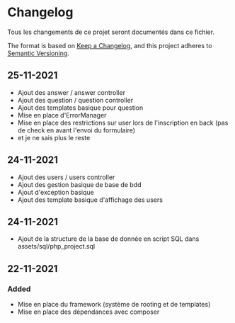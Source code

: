 # Changelog 
Tous les changements de ce projet seront documentés dans ce fichier.

The format is based on [Keep a Changelog](https://keepachangelog.com/en/1.0.0/),
and this project adheres to [Semantic Versioning](https://semver.org/spec/v2.0.0.html).

## 25-11-2021

- Ajout des answer / answer controller
- Ajout des question / question controller
- Ajout des templates basique pour question
- Mise en place d'ErrorManager
- Mise en place des restrictions sur user lors de l'inscription en back (pas de check en avant l'envoi du formulaire)
- et je ne sais plus le reste


## 24-11-2021

- Ajout des users / users controller
- Ajout des gestion basique de base de bdd
- Ajout d'exception basique
- Ajout des template basique d'affichage des users

## 24-11-2021

- Ajout de la structure de la base de donnée en script SQL dans assets/sql/php_project.sql

## 22-11-2021

### Added 
- Mise en place du framework (système de rooting et de templates)
- Mise en place des dépendances avec composer
